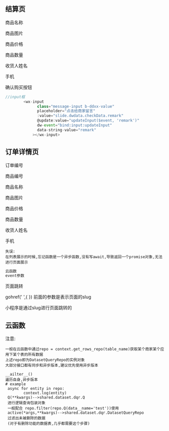 ## 结算页

商品名称

商品图片

商品价格

商品数量

收货人姓名

手机

确认购买按钮

```javascript
//input框
		<wx-input
              class="message-input b-ddxx-value"
              placeholder="点击给商家留言"
              :value="slide.dwdata.checkData.remark"
              @update:value="updateInput($event, 'remark')"
              dw-event="bind:input:updateInput"
              data-string-value="remark"
            ></wx-input>
```



## 订单详情页

订单编号

商品编号

商品名称

商品图片

商品价格

商品数量

收货人姓名

手机



```
失误:
在列表展示的时候,忘记函数是一个异步函数,没有写await,导致返回一个promise对象,无法进行页面展示

```

```javascript
云函数
event参数

```

页面跳转

gohref(' ',{ }) 前面的参数是表示页面的slug

小程序是通过slug进行页面跳转的

## 云函数

注意:

```
一般在云函数中通过repo = context.get_rows_repo(table_name)获取某个商家某个应用下某个表的所有数据
上述repo即为DatasetQueryRepo的实例对象
大部分接口都有同步和异步版本,建议优先使用异步版本

__ailter__()
遍历自身,异步版本
# example
 async for entity in repo:
 		context.log(entity)
 Q(**kwargs)-->shared.dataset.dqr.Q
 进行逻辑查询包装对象
 一般配合 repo.filter(repo.Q(data__name='test'))使用
 active(*args,**kwargs)-->shared.dataset.dqr.DatasetQueryRepo
 过滤出未被删除的数据
 (对于有删除功能的数据表,几乎都需要这个步骤)
```


